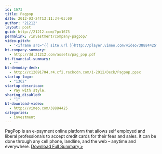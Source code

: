 ```yaml
---
id: 1673
title: Pagpop
date: 2012-03-24T13:11:34-03:00
author: "21212"
layout: post
guid: http://21212.com/?p=1673
permalink: /investment/company-pagpop/
video-pitch:
  - '<iframe src="{{ site.url }}http://player.vimeo.com/video/38884425?title=0&byline=0&portrait=0" width="620" height="349" frameborder="0" webkitAllowFullScreen mozallowfullscreen allowFullScreen></iframe>'
bt-company-summary:
  - http://dd.21212.com/assets/pag_pop.pdf
bt-financial-summary:
  - ""
bt-demoday-deck:
  - http://c12091704.r4.cf2.rackcdn.com/1-2012/Deck/Pagpop.ppsx
startup-logo:
  - "1362"
startup-descricao:
  - Pay with style.
sharing_disabled:
  - "1"
bt-download-video:
  - http://vimeo.com/38884425
categories:
  - investment
---
```

PagPop is an e-payment online platform that allows self employed and liberal professionals to accept credit cards for their fees and sales. It can be done through any cell phone, landline, and the web – anytime and everywhere. <a href="http://dd.21212.com/assets/pag_pop.pdf" target="_blank">Download Full Summary »</a>